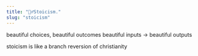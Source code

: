 ```yaml
---
title: "🏋️‍♂️Stoicism."
slug: "stoicism"
---
```


beautiful choices, beautiful outcomes
beautiful inputs -> beautiful outputs

stoicism is like a branch reversion of christianity